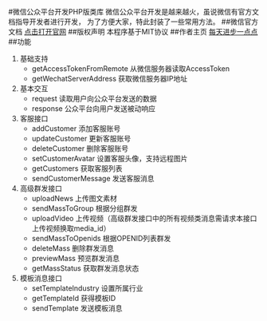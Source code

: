 #微信公众平台开发PHP版类库
微信公众平台开发是越来越火，虽说微信有官方文档指导开发者进行开发， 为了方便大家，特此封装了一些常用方法。
##微信官方文档
[点击打开官网](http://mp.weixin.qq.com/wiki/home/index.html "微信公众平台官网")
##版权声明
本程序基于MIT协议
##作者主页
[每天进步一点点](http://www.ddhigh.com "每天进步一点点")
##功能
1. 基础支持
    + getAccessTokenFromRemote 从微信服务器读取AccessToken
    + getWechatServerAddress 获取微信服务器IP地址
2. 基本交互
    + request 读取用户向公众平台发送的数据
    + response 公众平台向用户发送被动响应
3. 客服接口
    + addCustomer 添加客服账号
    + updateCustomer 更新客服账号
    + deleteCustomer 删除客服账号
    + setCustomerAvatar 设置客服头像，支持远程图片
    + getCustomers 获取客服列表
    + sendCustomerMessage 发送客服消息
4. 高级群发接口
    + uploadNews 上传图文素材
    + sendMassToGroup 根据分组群发
    + uploadVideo 上传视频（高级群发接口中的所有视频类消息需请求本接口上传视频换取media_id）
    + sendMassToOpenids 根据OPENID列表群发
    + deleteMass 删除群发消息
    + previewMass 预览群发消息
    + getMassStatus 获取群发消息状态
5. 模板消息接口
    + setTemplateIndustry 设置所属行业
    + getTemplateId 获得模板ID
    + sendTemplate 发送模板消息
